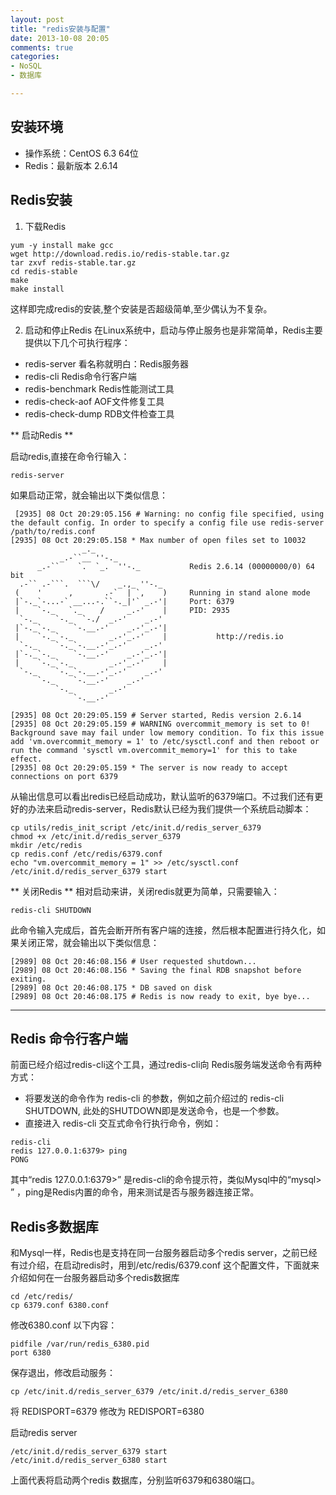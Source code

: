 ```yaml
---
layout: post
title: "redis安装与配置"
date: 2013-10-08 20:05
comments: true
categories: 
- NoSQL
- 数据库

---
```


## 安装环境
* 操作系统：CentOS 6.3 64位
* Redis：最新版本 2.6.14


## Redis安装
1. 下载Redis

 ```
 yum -y install make gcc
 wget http://download.redis.io/redis-stable.tar.gz
 tar zxvf redis-stable.tar.gz
 cd redis-stable
 make
 make install
 ```
 这样即完成redis的安装,整个安装是否超级简单,至少偶认为不复杂。

2. 启动和停止Redis
在Linux系统中，启动与停止服务也是非常简单，Redis主要提供以下几个可执行程序：

 * redis-server     看名称就明白：Redis服务器
 * redis-cli        Redis命令行客户端
 * redis-benchmark  Redis性能测试工具
 * redis-check-aof  AOF文件修复工具
 * redis-check-dump RDB文件检查工具

 ** 启动Redis **
 
 启动redis,直接在命令行输入：
 
 ```
 redis-server
 ```
 
 如果启动正常，就会输出以下类似信息：
 
 ```
  [2935] 08 Oct 20:29:05.156 # Warning: no config file specified, using the default config. In order to specify a config file use redis-server /path/to/redis.conf
 [2935] 08 Oct 20:29:05.158 * Max number of open files set to 10032
                 _._                                                  
            _.-``__ ''-._                                             
       _.-``    `.  `_.  ''-._           Redis 2.6.14 (00000000/0) 64 bit
   .-`` .-```.  ```\/    _.,_ ''-._                                   
  (    '      ,       .-`  | `,    )     Running in stand alone mode
  |`-._`-...-` __...-.``-._|'` _.-'|     Port: 6379
  |    `-._   `._    /     _.-'    |     PID: 2935
   `-._    `-._  `-./  _.-'    _.-'                                   
  |`-._`-._    `-.__.-'    _.-'_.-'|                                  
  |    `-._`-._        _.-'_.-'    |           http://redis.io        
   `-._    `-._`-.__.-'_.-'    _.-'                                   
  |`-._`-._    `-.__.-'    _.-'_.-'|                                  
  |    `-._`-._        _.-'_.-'    |                                  
   `-._    `-._`-.__.-'_.-'    _.-'                                   
       `-._    `-.__.-'    _.-'                                       
           `-._        _.-'                                           
               `-.__.-'                                               
 
 [2935] 08 Oct 20:29:05.159 # Server started, Redis version 2.6.14
 [2935] 08 Oct 20:29:05.159 # WARNING overcommit_memory is set to 0! Background save may fail under low memory condition. To fix this issue add 'vm.overcommit_memory = 1' to /etc/sysctl.conf and then reboot or run the command 'sysctl vm.overcommit_memory=1' for this to take effect.
 [2935] 08 Oct 20:29:05.159 * The server is now ready to accept connections on port 6379
 ```
 
 从输出信息可以看出redis已经启动成功，默认监听的6379端口。不过我们还有更好的办法来启动redis-server，Redis默认已经为我们提供一个系统启动脚本：
 
 ```
 cp utils/redis_init_script /etc/init.d/redis_server_6379
 chmod +x /etc/init.d/redis_server_6379
 mkdir /etc/redis
 cp redis.conf /etc/redis/6379.conf
 echo "vm.overcommit_memory = 1" >> /etc/sysctl.conf
 /etc/init.d/redis_server_6379 start
 ```
 
 ** 关闭Redis **
 相对启动来讲，关闭redis就更为简单，只需要输入：
 
 ```
 redis-cli SHUTDOWN
 ```
 此命令输入完成后，首先会断开所有客户端的连接，然后根本配置进行持久化，如果关闭正常，就会输出以下类似信息：
 
 ```
 [2989] 08 Oct 20:46:08.156 # User requested shutdown...
 [2989] 08 Oct 20:46:08.156 * Saving the final RDB snapshot before exiting.
 [2989] 08 Oct 20:46:08.175 * DB saved on disk
 [2989] 08 Oct 20:46:08.175 # Redis is now ready to exit, bye bye...
 ```

---
## Redis 命令行客户端
前面已经介绍过redis-cli这个工具，通过redis-cli向 Redis服务端发送命令有两种方式：

* 将要发送的命令作为 redis-cli 的参数，例如之前介绍过的  redis-cli SHUTDOWN, 此处的SHUTDOWN即是发送命令，也是一个参数。
* 直接进入 redis-cli 交互式命令行执行命令，例如：
 ```
 redis-cli
 redis 127.0.0.1:6379> ping
 PONG
 ```
 其中“redis 127.0.0.1:6379>” 是redis-cli的命令提示符，类似Mysql中的“mysql> ” ，ping是Redis内置的命令，用来测试是否与服务器连接正常。 

## Redis多数据库
和Mysql一样，Redis也是支持在同一台服务器启动多个redis server，之前已经有过介绍，在启动redis时，用到/etc/redis/6379.conf 这个配置文件，下面就来介绍如何在一台服务器启动多个redis数据库

```
cd /etc/redis/
cp 6379.conf 6380.conf 
```
修改6380.conf 以下内容：

```
pidfile /var/run/redis_6380.pid
port 6380
```

保存退出，修改启动服务：

```
cp /etc/init.d/redis_server_6379 /etc/init.d/redis_server_6380
```
将 REDISPORT=6379  修改为 REDISPORT=6380

启动redis server

```
/etc/init.d/redis_server_6379 start
/etc/init.d/redis_server_6380 start
```
上面代表将启动两个redis 数据库，分别监听6379和6380端口。